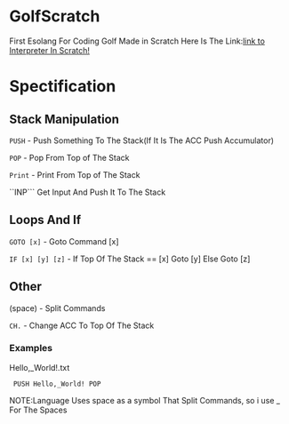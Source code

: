 # GolfScratch
First Esolang For Coding Golf Made in Scratch
Here Is The Link:[link to Interpreter In Scratch!](https://scratch.mit.edu/projects/551718326/)
# Spectification
## Stack Manipulation
```PUSH``` - Push Something To The Stack(If It Is The ACC Push Accumulator)

```POP``` - Pop From Top of The Stack

```Print``` - Print From Top of The Stack

``INP``` Get Input And Push It To The Stack
## Loops And If 
```GOTO [x]``` - Goto Command [x]

```IF [x] [y] [z]``` - If Top Of The Stack == [x] Goto [y] Else Goto [z]
## Other
(space) - Split Commands 

```CH.``` - Change ACC To Top Of The Stack
### Examples
Hello,_World!.txt

``` PUSH Hello,_World! POP```

NOTE:Language Uses space as a symbol That Split Commands, so i use _ For The Spaces
